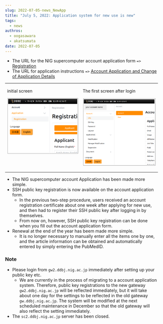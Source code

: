 ```yaml
---
slug: 2022-07-05-news_NewApp
title: "July 5, 2022: Application system for new use is new"
tags:
  - news
authros:
  - oogasawara
  - akatsumata
date: 2022-07-05
---
```



- The URL for the NIG supercomputer account application form `=>` [Registration](/application/registration)
- The URL for application instructions `=>` [Account Application and Change of Application Details](/application/registration/)


<table>
<tr>
<td valign="top">

initial screen

![](new_registration_EN.png)

</td>
<td valign="top">

The first screen after login

![](login_EN.png)

</td>
</tr>
</table>


- The NIG supercomputer account Application has been made more simple.
- SSH public key registration is now available on the account application form.
  - In the previous two-step procedure, users received an account registration certificate about one week after applying for new use, and then had to register their SSH public key after logging in by themselves.
  - From now on, however, SSH public key registration can be done when you fill out the account application form.
- Renewal at the end of the year has beem made more simple.
  - It is no longer necessary to manually enter all the items one by one, and the article information can be obtained and automatically entered by simply entering the PubMedID.

### Note

- Please login from `gw2.ddbj.nig.ac.jp` immediately after setting up your public key etc.
  - We are currently in the process of migrating to a account application system. Therefore, public key registrations to the new gateway `gw2.ddbj.nig.ac.jp` will be reflected immediately, but it will take about one day for the settings to be reflected in the old gateway `gw.ddbj.nig.ac.jp`. The system will be modified at the next scheduled maintenance in December so that the old gateway will also reflect the setting immediately.
- The `sc2.ddbj.nig.ac.jp` server has been closed.

